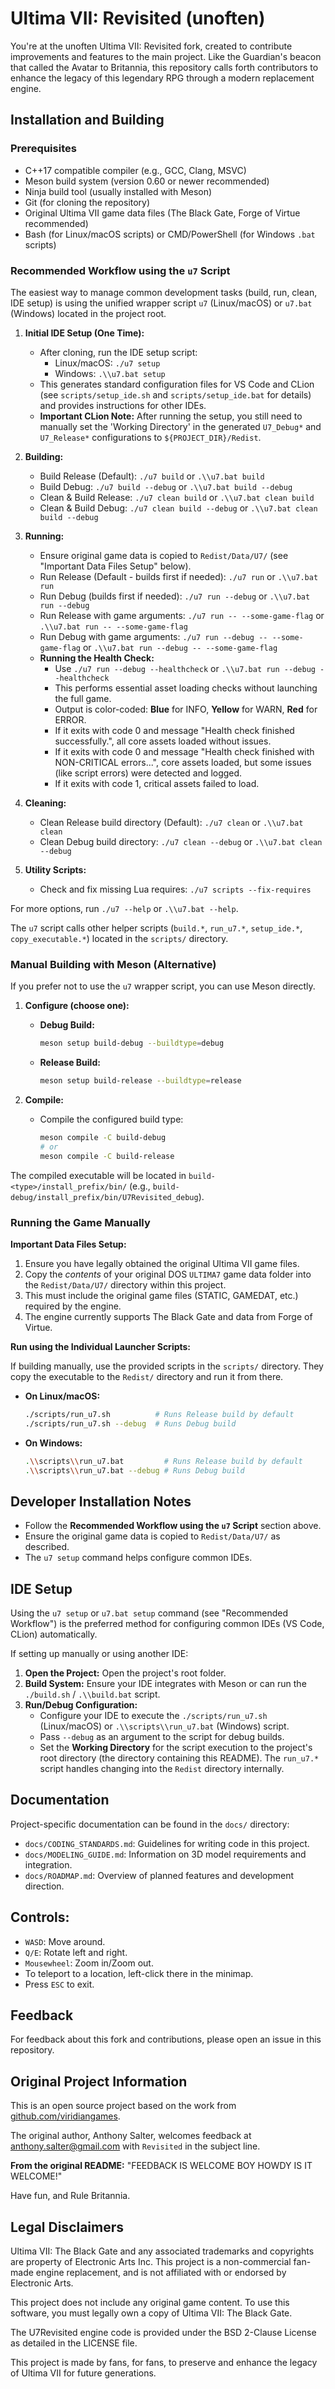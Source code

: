 # Ultima VII: Revisited (unoften)

You're at the unoften Ultima VII: Revisited fork, created to contribute improvements and features to the main project. 
Like the Guardian's beacon that called the Avatar to Britannia, this repository calls forth contributors to enhance 
the legacy of this legendary RPG through a modern replacement engine.

## Installation and Building

### Prerequisites

- C++17 compatible compiler (e.g., GCC, Clang, MSVC)
- Meson build system (version 0.60 or newer recommended)
- Ninja build tool (usually installed with Meson)
- Git (for cloning the repository)
- Original Ultima VII game data files (The Black Gate, Forge of Virtue recommended)
- Bash (for Linux/macOS scripts) or CMD/PowerShell (for Windows `.bat` scripts)

### Recommended Workflow using the `u7` Script

The easiest way to manage common development tasks (build, run, clean, IDE setup) is using the unified wrapper script `u7` (Linux/macOS) or `u7.bat` (Windows) located in the project root.

1.  **Initial IDE Setup (One Time):**
    *   After cloning, run the IDE setup script:
        *   Linux/macOS: `./u7 setup`
        *   Windows: `.\\u7.bat setup`
    *   This generates standard configuration files for VS Code and CLion (see `scripts/setup_ide.sh` and `scripts/setup_ide.bat` for details) and provides instructions for other IDEs.
    *   **Important CLion Note:** After running the setup, you still need to manually set the 'Working Directory' in the generated `U7_Debug*` and `U7_Release*` configurations to `${PROJECT_DIR}/Redist`.

2.  **Building:**
    *   Build Release (Default): `./u7 build` or `.\\u7.bat build`
    *   Build Debug: `./u7 build --debug` or `.\\u7.bat build --debug`
    *   Clean & Build Release: `./u7 clean build` or `.\\u7.bat clean build`
    *   Clean & Build Debug: `./u7 clean build --debug` or `.\\u7.bat clean build --debug`

3.  **Running:**
    *   Ensure original game data is copied to `Redist/Data/U7/` (see "Important Data Files Setup" below).
    *   Run Release (Default - builds first if needed): `./u7 run` or `.\\u7.bat run`
    *   Run Debug (builds first if needed): `./u7 run --debug` or `.\\u7.bat run --debug`
    *   Run Release with game arguments: `./u7 run -- --some-game-flag` or `.\\u7.bat run -- --some-game-flag`
    *   Run Debug with game arguments: `./u7 run --debug -- --some-game-flag` or `.\\u7.bat run --debug -- --some-game-flag`
    *   **Running the Health Check:**
        *   Use `./u7 run --debug --healthcheck` or `.\\u7.bat run --debug --healthcheck`
        *   This performs essential asset loading checks without launching the full game.
        *   Output is color-coded: **Blue** for INFO, **Yellow** for WARN, **Red** for ERROR.
        *   If it exits with code 0 and message "Health check finished successfully.", all core assets loaded without issues.
        *   If it exits with code 0 and message "Health check finished with NON-CRITICAL errors...", core assets loaded, but some issues (like script errors) were detected and logged.
        *   If it exits with code 1, critical assets failed to load.

4.  **Cleaning:**
    *   Clean Release build directory (Default): `./u7 clean` or `.\\u7.bat clean`
    *   Clean Debug build directory: `./u7 clean --debug` or `.\\u7.bat clean --debug`

5.  **Utility Scripts:**
    *   Check and fix missing Lua requires: `./u7 scripts --fix-requires`

For more options, run `./u7 --help` or `.\\u7.bat --help`.

The `u7` script calls other helper scripts (`build.*`, `run_u7.*`, `setup_ide.*`, `copy_executable.*`) located in the `scripts/` directory.

### Manual Building with Meson (Alternative)

If you prefer not to use the `u7` wrapper script, you can use Meson directly.

1.  **Configure (choose one):**
    *   **Debug Build:**
        ```bash
        meson setup build-debug --buildtype=debug
        ```
    *   **Release Build:**
        ```bash
        meson setup build-release --buildtype=release
        ```

2.  **Compile:**
    *   Compile the configured build type:
        ```bash
        meson compile -C build-debug
        # or
        meson compile -C build-release
        ```

The compiled executable will be located in `build-<type>/install_prefix/bin/` (e.g., `build-debug/install_prefix/bin/U7Revisited_debug`).

### Running the Game Manually

**Important Data Files Setup:**
1.  Ensure you have legally obtained the original Ultima VII game files.
2.  Copy the *contents* of your original DOS `ULTIMA7` game data folder into the `Redist/Data/U7/` directory within this project.
3.  This must include the original game files (STATIC, GAMEDAT, etc.) required by the engine.
4.  The engine currently supports The Black Gate and data from Forge of Virtue.

**Run using the Individual Launcher Scripts:**

If building manually, use the provided scripts in the `scripts/` directory. They copy the executable to the `Redist/` directory and run it from there.

*   **On Linux/macOS:**
    ```bash
    ./scripts/run_u7.sh          # Runs Release build by default
    ./scripts/run_u7.sh --debug  # Runs Debug build
    ```
*   **On Windows:**
    ```bash
    .\\scripts\\run_u7.bat         # Runs Release build by default
    .\\scripts\\run_u7.bat --debug # Runs Debug build
    ```

## Developer Installation Notes

- Follow the **Recommended Workflow using the `u7` Script** section above.
- Ensure the original game data is copied to `Redist/Data/U7/` as described.
- The `u7 setup` command helps configure common IDEs.

## IDE Setup

Using the `u7 setup` or `u7.bat setup` command (see "Recommended Workflow") is the preferred method for configuring common IDEs (VS Code, CLion) automatically.

If setting up manually or using another IDE:

1.  **Open the Project:** Open the project's root folder.
2.  **Build System:** Ensure your IDE integrates with Meson or can run the `./build.sh` / `.\\build.bat` script.
3.  **Run/Debug Configuration:**
    *   Configure your IDE to execute the `./scripts/run_u7.sh` (Linux/macOS) or `.\\scripts\\run_u7.bat` (Windows) script.
    *   Pass `--debug` as an argument to the script for debug builds.
    *   Set the **Working Directory** for the script execution to the project's root directory (the directory containing this README). The `run_u7.*` script handles changing into the `Redist` directory internally.

## Documentation

Project-specific documentation can be found in the `docs/` directory:

*   `docs/CODING_STANDARDS.md`: Guidelines for writing code in this project.
*   `docs/MODELING_GUIDE.md`: Information on 3D model requirements and integration.
*   `docs/ROADMAP.md`: Overview of planned features and development direction.

## Controls:

- `WASD`:  Move around.
- `Q/E`:  Rotate left and right.
- `Mousewheel`:  Zoom in/Zoom out.
- To teleport to a location, left-click there in the minimap.
- Press `ESC` to exit.

## Feedback

For feedback about this fork and contributions, please open an issue in this repository.

## Original Project Information

This is an open source project based on the work from [github.com/viridiangames](https://github.com/viridiangames).

The original author, Anthony Salter, welcomes feedback at anthony.salter@gmail.com with `Revisited` in the subject line.

**From the original README:** "FEEDBACK IS WELCOME BOY HOWDY IS IT WELCOME!"

Have fun, and Rule Britannia.

## Legal Disclaimers

Ultima VII: The Black Gate and any associated trademarks and copyrights are property of Electronic Arts Inc. This project is a non-commercial fan-made engine replacement, and is not affiliated with or endorsed by Electronic Arts.

This project does not include any original game content. To use this software, you must legally own a copy of Ultima VII: The Black Gate.

The U7Revisited engine code is provided under the BSD 2-Clause License as detailed in the LICENSE file.

This project is made by fans, for fans, to preserve and enhance the legacy of Ultima VII for future generations.
